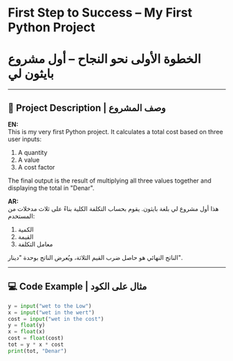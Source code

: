 # First Step to Success – My First Python Project
# الخطوة الأولى نحو النجاح – أول مشروع بايثون لي

---

## 📌 Project Description | وصف المشروع

**EN:**  
This is my very first Python project. It calculates a total cost based on three user inputs:  
1. A quantity  
2. A value  
3. A cost factor  

The final output is the result of multiplying all three values together and displaying the total in "Denar".

**AR:**  
هذا أول مشروع لي بلغة بايثون. يقوم بحساب التكلفة الكلية بناءً على ثلاث مدخلات من المستخدم:  
1. الكمية  
2. القيمة  
3. معامل التكلفة  

الناتج النهائي هو حاصل ضرب القيم الثلاثة، ويُعرض الناتج بوحدة "دينار".

---

## 💻 Code Example | مثال على الكود

```python
y = input("wet to the Low")
x = input("wet in the wert")
cost = input("wet in the cost")
y = float(y)
x = float(x)
cost = float(cost)
tot = y * x * cost
print(tot, "Denar")
